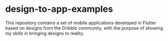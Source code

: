 # design-to-app-examples
This repository contains a set of mobile applications developed in Flutter based on designs from the Dribble community, with the purpose of showing my skills in bringing designs to reality.
